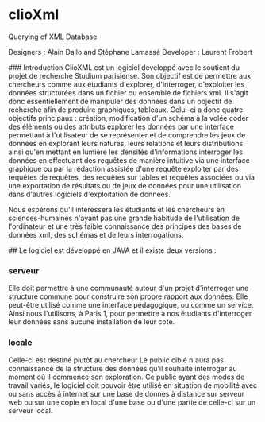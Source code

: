 # clioXml
Querying of XML Database 

Designers : Alain Dallo and Stéphane Lamassé 
Developer : Laurent Frobert

### Introduction
ClioXML est un logiciel développé avec le soutient du projet de recherche Studium parisiense. Son objectif est de permettre aux chercheurs comme aux étudiants d'explorer, d'interroger, d'exploiter les données structurées dans un fichier ou ensemble de fichiers xml. 
Il s'agit donc essentiellement de manipuler des données dans un objectif de recherche afin de produire graphiques, tableaux. 
	Celui-ci a donc quatre objectifs principaux :
création, modification d'un schéma à la volée
coder des éléments ou des attributs 
explorer les données par une interface permettant à l'utilisateur de se représenter et de comprendre les jeux de données en explorant leurs natures, leurs relations et leurs distributions ainsi qu'en mettant en lumière les densités d'informations
interroger les données en effectuant des requêtes de manière intuitive via une interface graphique ou par la rédaction assistée d'une requête exploiter par des requêtes de requêtes, des requêtes sur tables et requêtes associées ou via une exportation de résultats ou de jeux de données pour une utilisation dans d'autres logiciels d'exploitation de données.

Nous espérons qu'il intéressera les étudiants et les chercheurs en sciences-humaines n'ayant pas une grande habitude de l'utilisation de l'ordinateur et une très faible connaissance des principes des bases de données xml, des schémas et de leurs interrogations.

## Le logiciel est développé en JAVA et il existe deux versions : 
### serveur
Elle doit permettre à  une communauté autour d'un projet d'interroger une structure commune pour construire son propre rapport aux données. Elle peut-être utilisé comme une interface pédagogique, ou comme un service.  Ainsi nous l'utilisons, à Paris 1, pour permettre à nos étudiants d'interroger leur données sans aucune installation de leur coté. 
### locale
Celle-ci est destiné plutôt au chercheur 
 Le public ciblé n'aura pas connaissance de la structure des données qu'il souhaite interroger au moment où il commence son exploration.
	Ce public ayant des modes de travail variés, le logiciel doit pouvoir être utilisé en situation de mobilité avec ou sans accès à internet sur une base de donnes à distance sur serveur web ou sur une copie en local d'une base ou d'une partie de celle-ci sur un serveur local.
